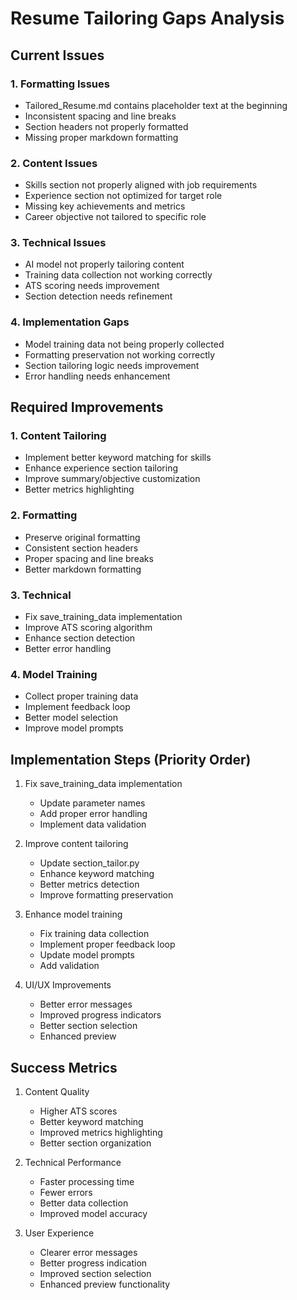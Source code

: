 # Resume Tailoring Gaps Analysis

## Current Issues

### 1. Formatting Issues
- Tailored_Resume.md contains placeholder text at the beginning
- Inconsistent spacing and line breaks
- Section headers not properly formatted
- Missing proper markdown formatting

### 2. Content Issues
- Skills section not properly aligned with job requirements
- Experience section not optimized for target role
- Missing key achievements and metrics
- Career objective not tailored to specific role

### 3. Technical Issues
- AI model not properly tailoring content
- Training data collection not working correctly
- ATS scoring needs improvement
- Section detection needs refinement

### 4. Implementation Gaps
- Model training data not being properly collected
- Formatting preservation not working correctly
- Section tailoring logic needs improvement
- Error handling needs enhancement

## Required Improvements

### 1. Content Tailoring
- Implement better keyword matching for skills
- Enhance experience section tailoring
- Improve summary/objective customization
- Better metrics highlighting

### 2. Formatting
- Preserve original formatting
- Consistent section headers
- Proper spacing and line breaks
- Better markdown formatting

### 3. Technical
- Fix save_training_data implementation
- Improve ATS scoring algorithm
- Enhance section detection
- Better error handling

### 4. Model Training
- Collect proper training data
- Implement feedback loop
- Better model selection
- Improve model prompts

## Implementation Steps (Priority Order)

1. Fix save_training_data implementation
   - Update parameter names
   - Add proper error handling
   - Implement data validation

2. Improve content tailoring
   - Update section_tailor.py
   - Enhance keyword matching
   - Better metrics detection
   - Improve formatting preservation

3. Enhance model training
   - Fix training data collection
   - Implement proper feedback loop
   - Update model prompts
   - Add validation

4. UI/UX Improvements
   - Better error messages
   - Improved progress indicators
   - Better section selection
   - Enhanced preview

## Success Metrics

1. Content Quality
   - Higher ATS scores
   - Better keyword matching
   - Improved metrics highlighting
   - Better section organization

2. Technical Performance
   - Faster processing time
   - Fewer errors
   - Better data collection
   - Improved model accuracy

3. User Experience
   - Clearer error messages
   - Better progress indication
   - Improved section selection
   - Enhanced preview functionality
